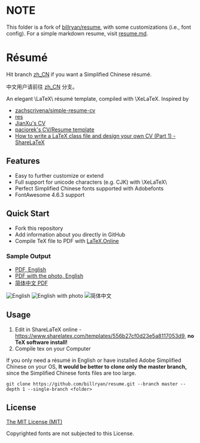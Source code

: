 NOTE
====

This folder is a fork of [billryan/resume](https://github.com/billryan/resume), with some customizations (i.e., font config). For a simple markdown resume, visit [resume.md](./resume.md/).

# Résumé

Hit branch [zh_CN](https://github.com/billryan/resume/tree/zh_CN) if you want a Simplified Chinese résumé.

中文用户请前往 [zh_CN](https://github.com/billryan/resume/tree/zh_CN) 分支。

An elegant \LaTeX\ résumé template, compiled with \XeLaTeX. Inspired by 

- [zachscrivena/simple-resume-cv](https://github.com/zachscrivena/simple-resume-cv)
- [res](https://www.ctan.org/pkg/res)
- [JianXu's CV](http://www.jianxu.net/en/files/JianXu_CV.pdf)
- [paciorek's CV/Resume template](http://www.stat.berkeley.edu/~paciorek/computingTips/Latex_template_creating_CV_.html)
- [How to write a LaTeX class file and design your own CV (Part 1) - ShareLaTeX](https://www.sharelatex.com/blog/2011/03/27/how-to-write-a-latex-class-file-and-design-your-own-cv.html)

## Features

- Easy to further customize or extend
- Full support for unicode characters (e.g. CJK) with \XeLaTeX\
- Perfect Simplified Chinese fonts supported with Adobefonts
- FontAwesome 4.6.3 support

## Quick Start
- Fork this repository
- Add information about you directly in GitHub
- Compile TeX file to PDF with [LaTeX.Online](https://latexonline.cc/)

### Sample Output

- [PDF, English](https://latexonline.cc/compile?git=https://github.com/billryan/resume&target=resume.tex&command=xelatex)
- [PDF with the photo, English](https://latexonline.cc/compile?git=https://github.com/billryan/resume&target=resume_photo.tex&command=xelatex)
- [简体中文 PDF](http://7xojrx.com1.z0.glb.clouddn.com/docs/resume-zh_CN.pdf)

![English](http://7xojrx.com1.z0.glb.clouddn.com/docs/resume.png)
![English with photo](http://7xojrx.com1.z0.glb.clouddn.com/docs/resume_photo.png)
![简体中文](http://7xojrx.com1.z0.glb.clouddn.com/docs/resume-zh_CN.png)

## Usage

1. Edit in ShareLaTeX online - <https://www.sharelatex.com/templates/556b27cf0d23e5a8117053d9>, **no TeX software install!**
2. Compile tex on your Computer

If you only need a résumé in English or have installed Adobe Simplified Chinese on your OS, **It would be better to clone only the master branch,** since the Simplified Chinese fonts files are too large.

```
git clone https://github.com/billryan/resume.git --branch master --depth 1 --single-branch <folder>
```

## License

[The MIT License (MIT)](http://opensource.org/licenses/MIT)

Copyrighted fonts are not subjected to this License.
